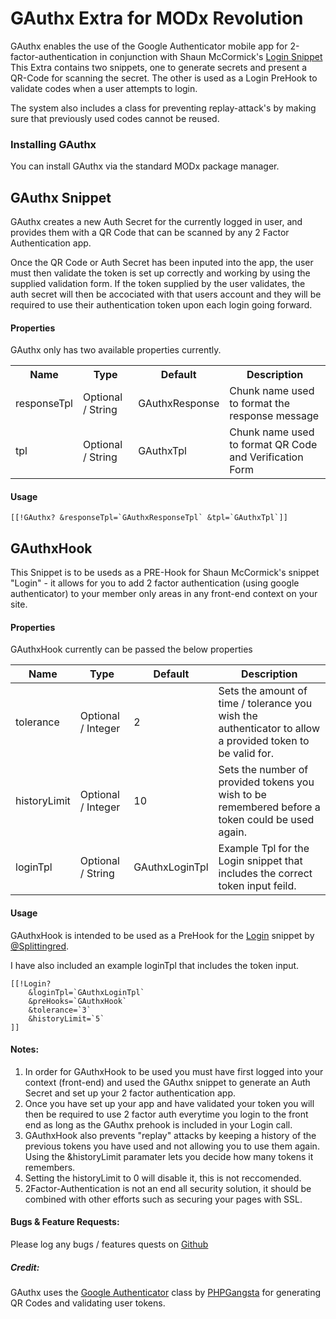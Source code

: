 
GAuthx Extra for MODx Revolution
=======================================

GAuthx enables the use of the Google Authenticator mobile app for 2-factor-authentication in conjunction with Shaun McCormick's [Login Snippet](https://github.com/splittingred/Login) This Extra contains two snippets, one to generate secrets and present a QR-Code for scanning the secret. The other is used as a Login PreHook to validate codes when a user attempts to login.

The system also includes a class for preventing replay-attack's by making sure that previously used codes cannot be reused. 

### Installing GAuthx

You can install GAuthx via the standard MODx package manager.

## GAuthx Snippet


GAuthx creates a new Auth Secret for the currently logged in user, and provides them with a QR Code that can be scanned by any 2 Factor Authentication app. 

Once the QR Code or Auth Secret has been inputed into the app, the user must then validate the token is set up correctly and working by using the supplied validation form. If the token supplied by the user validates, the auth secret will then be accociated with that users account and they will be required to use their authentication token upon each login going forward. 

#### Properties
GAuthx only has two available properties currently.


<table class="mdl-data-table mdl-js-data-table  mdl-shadow--2dp">
  <tr>
    <th class="mdl-data-table__cell--non-numeric">Name</th>
    <th class="mdl-data-table__cell--non-numeric">Type</th>
    <th class="mdl-data-table__cell--non-numeric">Default</th>
    <th class="mdl-data-table__cell--non-numeric">Description</th>
  </tr>
  <tr>
    <td class="mdl-data-table__cell--non-numeric">responseTpl</td>
    <td class="mdl-data-table__cell--non-numeric">Optional / String</td>
    <td class="mdl-data-table__cell--non-numeric">GAuthxResponse</td>
    <td class="mdl-data-table__cell--non-numeric"> Chunk name used to format the response message</td>
  </tr>
  <tr>
    <td class="mdl-data-table__cell--non-numeric">tpl</td>
    <td class="mdl-data-table__cell--non-numeric">Optional / String</td>
    <td class="mdl-data-table__cell--non-numeric">GAuthxTpl</td>
    <td class="mdl-data-table__cell--non-numeric">Chunk name used to format QR Code and Verification Form</td>
  </tr>
</table>

#### Usage

```
[[!GAuthx? &responseTpl=`GAuthxResponseTpl` &tpl=`GAuthxTpl`]] 
```



## GAuthxHook
 
This Snippet is to be useds as a PRE-Hook for  Shaun McCormick's snippet "Login" - it allows for you to add 2 factor authentication (using google authenticator) to your member only areas in any front-end context on your site.

#### Properties

GAuthxHook currently can be passed the below properties
 
<table class="mdl-data-table mdl-js-data-table mdl-shadow--2dp">
<thead>
  <tr>
    <th class="mdl-data-table__cell--non-numeric">Name</th>
    <th class="mdl-data-table__cell--non-numeric">Type</th>
    <th>Default</th>
    <th class="mdl-data-table__cell--non-numeric">Description</th>
  </tr>
 </thead>
 <tbody>
 
  <tr>
    <td class="mdl-data-table__cell--non-numeric">tolerance</td>
    <td class="mdl-data-table__cell--non-numeric">Optional / Integer</td>
    <td>2</td>
    <td class="mdl-data-table__cell--non-numeric">Sets the amount of time / tolerance you wish the authenticator to allow a provided token to be valid for.</td>
  </tr>
  <tr>
    <td class="mdl-data-table__cell--non-numeric">historyLimit</td>
    <td class="mdl-data-table__cell--non-numeric">Optional / Integer</td>
    <td>10</td>
    <td class="mdl-data-table__cell--non-numeric">Sets the number of provided tokens you wish to be remembered before a token could be used again.</td>
  </tr>
    <tr>
    <td class="mdl-data-table__cell--non-numeric">loginTpl</td>
    <td class="mdl-data-table__cell--non-numeric">Optional / String</td>
    <td class="mdl-data-table__cell--non-numeric">GAuthxLoginTpl</td>
    <td class="mdl-data-table__cell--non-numeric">Example Tpl for the Login snippet that includes the correct token input feild.</td>
  </tr>
  </tbody>
</table>
 

 
 
 
 
#### Usage
GAuthxHook is intended to be used as a PreHook for the [Login](https://github.com/splittingred/Login) snippet by [@Splittingred](https://github.com/splittingred). 

I have also included an example loginTpl that includes the token input.

```
[[!Login? 
    &loginTpl=`GAuthxLoginTpl` 
    &preHooks=`GAuthxHook` 
    &tolerance=`3` 
    &historyLimit=`5`
]]
```


#### Notes:

1. In order for GAuthxHook to be used you must have first logged into your context (front-end) and used the GAuthx snippet to generate an Auth Secret and set up your 2 factor authentication app.
2. Once you have set up your app and have validated your token you will then be required to use 2 factor auth everytime you login to the front end as long as the GAuthx prehook is included in your Login call.
3. GAuthxHook also prevents "replay" attacks by keeping a history of the previous tokens you have used and not allowing you to use them again. Using the &historyLimit paramater lets you decide how many tokens it remembers. 
4. Setting the historyLimit to 0 will disable it, this is not reccomended. 
5. 2Factor-Authentication is not an end all security solution, it should be combined with other efforts such as securing your pages with SSL.


#### Bugs & Feature Requests:

Please log any bugs / features quests on [Github](https://github.com/nick2687/GAuthx/issues)

##### Credit:
GAuthx uses the [Google Authenticator](https://github.com/PHPGangsta/GoogleAuthenticator) class by [PHPGangsta](https://github.com/PHPGangsta) for generating QR Codes and validating user tokens.

